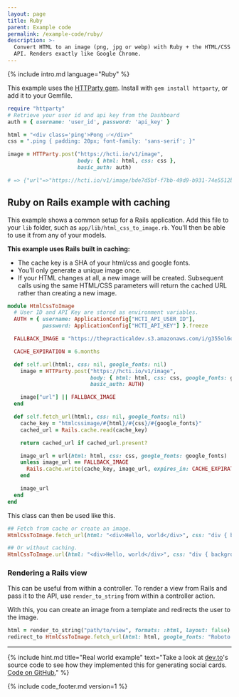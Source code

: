 ```yaml
---
layout: page
title: Ruby
parent: Example code
permalink: /example-code/ruby/
description: >-
  Convert HTML to an image (png, jpg or webp) with Ruby + the HTML/CSS to Image
  API. Renders exactly like Google Chrome.
---
```

{% include intro.md language="Ruby" %}


This example uses the [HTTParty gem](https://github.com/jnunemaker/httparty). Install with `gem install httparty`, or add it to your Gemfile.

```ruby
require "httparty"
# Retrieve your user id and api key from the Dashboard
auth = { username: 'user_id', password: 'api_key' }

html = "<div class='ping'>Pong ✅</div>"
css = ".ping { padding: 20px; font-family: 'sans-serif'; }"

image = HTTParty.post("https://hcti.io/v1/image",
                      body: { html: html, css: css },
                      basic_auth: auth)

# => {"url"=>"https://hcti.io/v1/image/bde7d5bf-f7bb-49d9-b931-74e5512b8738"}
```

## Ruby on Rails example with caching

This example shows a common setup for a Rails application. Add this file to your `lib` folder, such as `app/lib/html_css_to_image.rb`.
You'll then be able to use it from any of your models.

**This example uses Rails built in caching:**
- The cache key is a SHA of your html/css and google fonts.
- You'll only generate a unique image once. 
- If your HTML changes at all, a new image will be created. Subsequent calls using the same HTML/CSS parameters will return the cached URL rather than creating a new image.

```ruby
module HtmlCssToImage
  # User ID and API Key are stored as environment variables.
  AUTH = { username: ApplicationConfig["HCTI_API_USER_ID"],
           password: ApplicationConfig["HCTI_API_KEY"] }.freeze

  FALLBACK_IMAGE = "https://thepracticaldev.s3.amazonaws.com/i/g355ol6qsrg0j2mhngz9.png".freeze

  CACHE_EXPIRATION = 6.months

  def self.url(html:, css: nil, google_fonts: nil)
    image = HTTParty.post("https://hcti.io/v1/image",
                          body: { html: html, css: css, google_fonts: google_fonts },
                          basic_auth: AUTH)

    image["url"] || FALLBACK_IMAGE
  end

  def self.fetch_url(html:, css: nil, google_fonts: nil)
    cache_key = "htmlcssimage/#{html}/#{css}/#{google_fonts}"
    cached_url = Rails.cache.read(cache_key)

    return cached_url if cached_url.present?

    image_url = url(html: html, css: css, google_fonts: google_fonts)
    unless image_url == FALLBACK_IMAGE
      Rails.cache.write(cache_key, image_url, expires_in: CACHE_EXPIRATION)
    end

    image_url
  end
end
```

This class can then be used like this.

```ruby
## Fetch from cache or create an image.
HtmlCssToImage.fetch_url(html: "<div>Hello, world</div>", css: "div { background-color: blue; }", google_fonts: "Roboto")

## Or without caching.
HtmlCssToImage.url(html: "<div>Hello, world</div>", css: "div { background-color: blue; }", google_fonts: "Roboto")
```

### Rendering a Rails view

This can be useful from within a controller. To render a view from Rails and pass it to the API, use `render_to_string` from within a controller action.

With this, you can create an image from a template and redirects the user to the image.

```ruby
html = render_to_string("path/to/view", formats: :html, layout: false)
redirect_to HtmlCssToImage.fetch_url(html: html, google_fonts: "Roboto|Roboto+Condensed"), status: :found
```

<hr>

{% include hint.md title="Real world example" text="Take a look at [dev.to](https://dev.to)'s source code to see how they implemented this for generating social cards. [Code on GitHub.](https://github.com/thepracticaldev/dev.to/blob/9442fde9e799e0eaf82723550f29e0a677a0db2b/app/controllers/social_previews_controller.rb#L61)" %}


{% include code_footer.md version=1 %}
